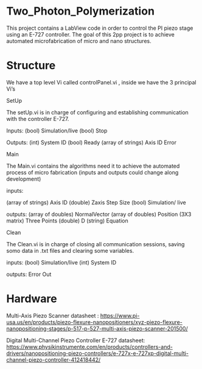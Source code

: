 # Two_Photon_Polymerization
This project contains a LabView code in order to control the PI piezo stage using an E-727 controller. The goal of this 2pp project is to achieve automated microfabrication of micro and nano structures. 



# Structure

We have a top level Vi called  controlPanel.vi , inside we have the 3 principal Vi’s 


SetUp

The setUp.vi is in charge of configuring and establishing communication with the controller E-727. 

Inputs:
(bool) Simulation/live 
(bool) Stop



Outputs:
(int) System ID 
(bool) Ready 
(array of strings) Axis ID 
Error

Main

The Main.vi contains the algorithms need it to achieve the automated process of micro fabrication  (inputs and outputs could change along development)


inputs:

(array of strings) Axis ID 
(double) Zaxis Step Size 
(bool) Simulation/ live

outputs:
(array of doubles) NormalVector
(array of doubles) Position
(3X3 matrix) Three Points 
(double) D
(string) Equation




Clean

The Clean.vi is in charge of closing all communication sessions, saving somo data in .txt files and clearing some variables.


inputs:
(bool) Simulation/live
(int) System ID

outputs:
Error Out


# Hardware
Multi-Axis Piezo Scanner datasheet : https://www.pi-usa.us/en/products/piezo-flexure-nanopositioners/xyz-piezo-flexure-nanopositioning-stages/p-517-p-527-multi-axis-piezo-scanner-201500/

Digital Multi-Channel Piezo Controller E-727 datasheet: https://www.physikinstrumente.com/en/products/controllers-and-drivers/nanopositioning-piezo-controllers/e-727x-e-727xp-digital-multi-channel-piezo-controller-412418442/
